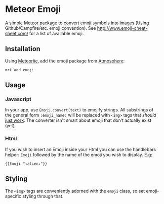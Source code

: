 # Meteor Emoji 

A simple [Meteor](http://www.meteor.com/) package to convert emoji symbols into images (Using Github/Campfire/etc. 
emoji convention). See http://www.emoji-cheat-sheet.com/ for a list of available emoji.

## Installation

Using [Meteorite](https://github.com/oortcloud/meteorite/), add the emoji package from 
[Atmosphere](https://atmosphere.meteor.com/):
```
mrt add emoji
```

## Usage

### Javascript
In your app, use `Emoji.convert(text)` to emojify strings. All substrings of the general form `:emoji_name:` will
be replaced with `<img>` tags that *should* 
[just work](http://codinghorror.typepad.com/.a/6a0120a85dcdae970b0128776ff992970c-pi). The converter isn't smart about
emoji that don't actually exist (yet).

### Html
If you wish to insert an Emoji inside your Html you can use the handlebars helper: `Emoji` followed by the name of the emoji you wish to display. E.g:
```
{{Emoji ":alien:"}}
```

## Styling

The `<img>` tags are conveniently adorned with the `emoji` class, so set emoji-specific styling through that.
